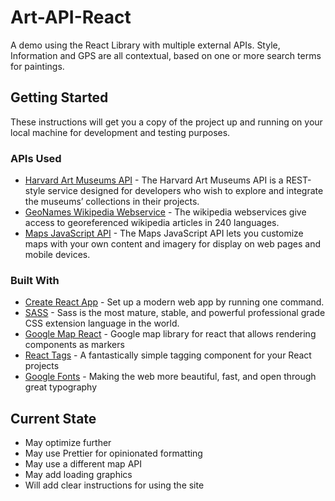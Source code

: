 # Art-API-React
A demo using the React Library with multiple external APIs.  Style, Information and GPS are all contextual, based on one or more search terms for paintings.

## Getting Started

These instructions will get you a copy of the project up and running on your local machine for development and testing purposes.

### APIs Used
* [Harvard Art Museums API](https://github.com/harvardartmuseums/api-docs) - The Harvard Art Museums API is a REST-style service designed for developers who wish to explore and integrate the museums’ collections in their projects.
* [GeoNames Wikipedia Webservice](https://www.geonames.org/export/wikipedia-webservice.html) - The wikipedia webservices give access to georeferenced wikipedia articles in 240 languages.
* [Maps JavaScript API](https://developers.google.com/maps/documentation/javascript/tutorial) - The Maps JavaScript API lets you customize maps with your own content and imagery for display on web pages and mobile devices.

### Built With

* [Create React App](https://github.com/facebook/create-react-app) - Set up a modern web app by running one command.
* [SASS](https://sass-lang.com/) - Sass is the most mature, stable, and powerful professional grade CSS extension language in the world.
* [Google Map React](https://github.com/google-map-react/google-map-react) - Google map library for react that allows rendering components as markers
* [React Tags](https://github.com/prakhar1989/react-tags) - A fantastically simple tagging component for your React projects
* [Google Fonts](https://fonts.google.com/) - Making the web more beautiful, fast, and open through great typography

## Current State

* May optimize further
* May use Prettier for opinionated formatting
* May use a different map API
* May add loading graphics
* Will add clear instructions for using the site
